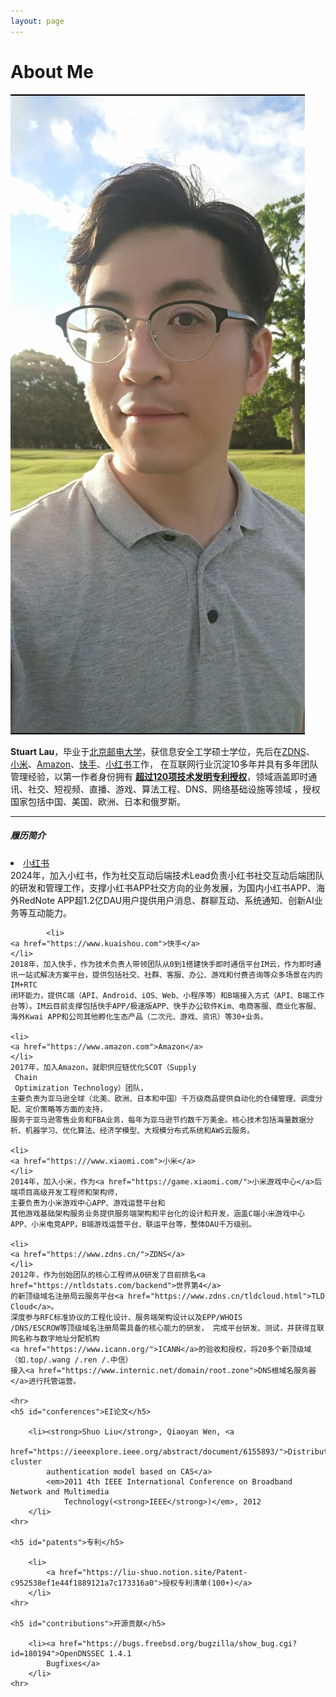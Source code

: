 ```yaml
---
layout: page
---
```


# About Me
<img src="/images/1c9343a91b66725f76c55f7cd262ee3b.jpeg" class="floatpic">
<div class="zh post-container">
    <p>
       <strong>Stuart Lau</strong>，毕业于<a href="https://www.bupt.edu.cn">北京邮电大学</a>，获信息安全工学硕士学位，先后在<a href="https
       ://www.zdns.cn/">ZDNS</a>、
       <a href="https:///www.xiaomi.com">小米</a>、<a href="https://www.amazon.com">Amazon</a>、<a href="https://www.kuaishou.com">快手</a>、<a href="https://www.xiaohongshu.com">小红书</a>工作，
       在互联网行业沉淀10多年并具有多年团队管理经验，以第一作者身份拥有
       <strong><a href="https://stuartlau.github.io/archive/?tag=Patent">超过120项技术发明专利授权</a></strong>，领域涵盖即时通讯、社交、短视频、直播、游戏、算法工程、DNS、网络基础设施等领域
       ，授权国家包括中国、美国、欧洲、日本和俄罗斯。
    </p>
    <hr>
    <h5>履历简介</h5>
        <li>
    <a href="https://www.xiaohongshu.com">小红书</a>
    </li>
    2024年，加入小红书，作为社交互动后端技术Lead负责小红书社交互动后端团队的研发和管理工作，支撑小红书APP社交方向的业务发展，为国内小红书APP、海外RedNote APP超1.2亿DAU用户提供用户消息、群聊互动、系统通知、创新AI业务等互动能力。
    
            <li>
    <a href="https://www.kuaishou.com">快手</a>
    </li>
    2018年，加入快手，作为技术负责人带领团队从0到1搭建快手即时通信平台IM云，作为即时通讯一站式解决方案平台，提供包括社交、社群、客服、办公、游戏和付费咨询等众多场景在内的IM+RTC
    闭环能力，提供C端（API、Android、iOS、Web、小程序等）和B端接入方式（API、B端工作台等）。IM云目前支撑包括快手APP/极速版APP、快手办公软件Kim、电商客服、商业化客服、海外Kwai APP和公司其他孵化生态产品（二次元、游戏、资讯）等30+业务。

    <li>
    <a href="https://www.amazon.com">Amazon</a>
    </li>
    2017年，加入Amazon，就职供应链优化SCOT（Supply
     Chain
     Optimization Technology）团队，
    主要负责为亚马逊全球（北美、欧洲、日本和中国）千万级商品提供自动化的仓储管理、调度分配、定价策略等方面的支持，
    服务于亚马逊零售业务和FBA业务，每年为亚马逊节约数千万美金。核心技术包括海量数据分析、机器学习、优化算法、经济学模型、大规模分布式系统和AWS云服务。

    <li>
    <a href="https:///www.xiaomi.com">小米</a>
    </li>
    2014年，加入小米，作为<a href="https://game.xiaomi.com/">小米游戏中心</a>后端项目高级开发工程师和架构师，
    主要负责为小米游戏中心APP、游戏运营平台和
    其他游戏基础架构服务业务提供服务端架构和平台化的设计和开发，涵盖C端小米游戏中心APP、小米电竞APP，B端游戏运营平台、联运平台等，整体DAU千万级别。

    <li>
    <a href="https://www.zdns.cn/">ZDNS</a>
    </li>
    2012年，作为创始团队的核心工程师从0研发了目前排名<a href="https://ntldstats.com/backend">世界第4</a>
    的新顶级域名注册局云服务平台<a href="https://www.zdns.cn/tldcloud.html">TLD Cloud</a>。
    深度参与RFC标准协议的工程化设计、服务端架构设计以及EPP/WHOIS
    /DNS/ESCROW等顶级域名注册局需具备的核心能力的研发， 完成平台研发、测试，并获得互联网名称与数字地址分配机构
    <a href="https://www.icann.org/">ICANN</a>的验收和授权，将20多个新顶级域（如.top/.wang /.ren /.中信）
    接入<a href="https://www.internic.net/domain/root.zone">DNS根域名服务器</a>进行托管运营。
    
    <hr>
    <h5 id="conferences">EI论文</h5>

        <li><strong>Shuo Liu</strong>, Qiaoyan Wen, <a
                href="https://ieeexplore.ieee.org/abstract/document/6155893/">Distributed cluster
            authentication model based on CAS</a>
            <em>2011 4th IEEE International Conference on Broadband Network and Multimedia
                Technology(<strong>IEEE</strong>)</em>, 2012
        </li>
    <hr>

    <h5 id="patents">专利</h5>

        <li>
            <a href="https://liu-shuo.notion.site/Patent-c952538ef1e44f1889121a7c173316a0">授权专利清单(100+)</a>
        </li>
    <hr>

    <h5 id="contributions">开源贡献</h5>

        <li><a href="https://bugs.freebsd.org/bugzilla/show_bug.cgi?id=180194">OpenDNSSEC 1.4.1
            Bugfixes</a>
        </li>
    <hr>
        
    
</div>

